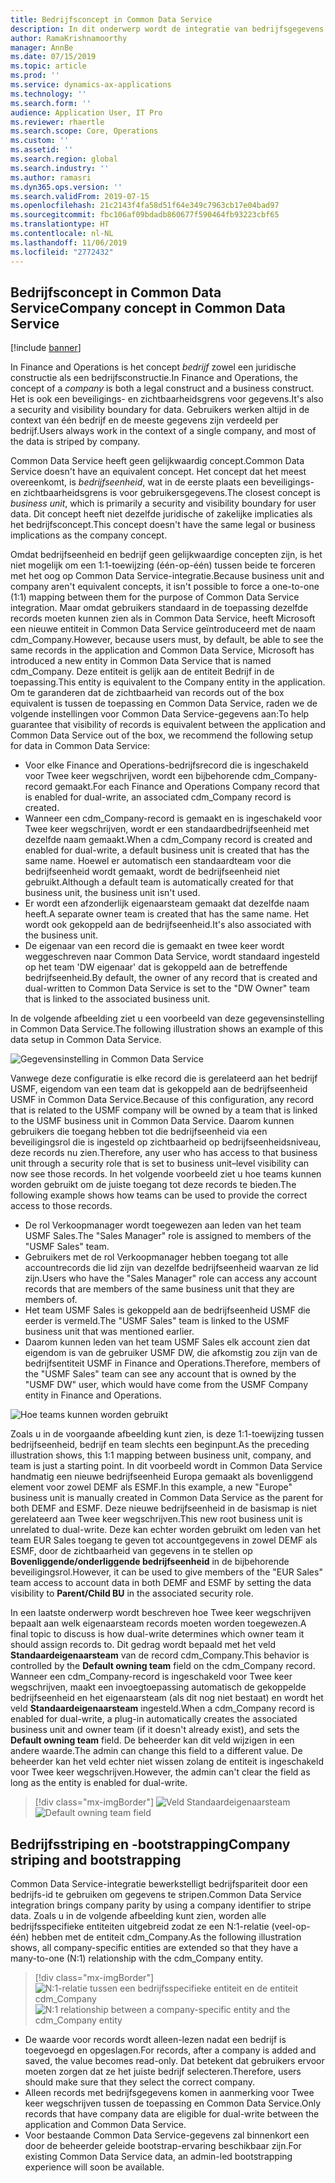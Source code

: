 ```yaml
---
title: Bedrijfsconcept in Common Data Service
description: In dit onderwerp wordt de integratie van bedrijfsgegevens tussen Finance and Operations en Common Data Service beschreven.
author: RamaKrishnamoorthy
manager: AnnBe
ms.date: 07/15/2019
ms.topic: article
ms.prod: ''
ms.service: dynamics-ax-applications
ms.technology: ''
ms.search.form: ''
audience: Application User, IT Pro
ms.reviewer: rhaertle
ms.search.scope: Core, Operations
ms.custom: ''
ms.assetid: ''
ms.search.region: global
ms.search.industry: ''
ms.author: ramasri
ms.dyn365.ops.version: ''
ms.search.validFrom: 2019-07-15
ms.openlocfilehash: 21c2143f4fa58d51f64e349c7963cb17e04bad97
ms.sourcegitcommit: fbc106af09bdadb860677f590464fb93223cbf65
ms.translationtype: HT
ms.contentlocale: nl-NL
ms.lasthandoff: 11/06/2019
ms.locfileid: "2772432"
---
```

## <a name="company-concept-in-common-data-service"></a><span data-ttu-id="c21d8-103">Bedrijfsconcept in Common Data Service</span><span class="sxs-lookup"><span data-stu-id="c21d8-103">Company concept in Common Data Service</span></span>

[!include [banner](../includes/banner.md)]

<span data-ttu-id="c21d8-104">In Finance and Operations is het concept *bedrijf* zowel een juridische constructie als een bedrijfsconstructie.</span><span class="sxs-lookup"><span data-stu-id="c21d8-104">In Finance and Operations, the concept of a *company* is both a legal construct and a business construct.</span></span> <span data-ttu-id="c21d8-105">Het is ook een beveiligings- en zichtbaarheidsgrens voor gegevens.</span><span class="sxs-lookup"><span data-stu-id="c21d8-105">It's also a security and visibility boundary for data.</span></span> <span data-ttu-id="c21d8-106">Gebruikers werken altijd in de context van één bedrijf en de meeste gegevens zijn verdeeld per bedrijf.</span><span class="sxs-lookup"><span data-stu-id="c21d8-106">Users always work in the context of a single company, and most of the data is striped by company.</span></span>

<span data-ttu-id="c21d8-107">Common Data Service heeft geen gelijkwaardig concept.</span><span class="sxs-lookup"><span data-stu-id="c21d8-107">Common Data Service doesn't have an equivalent concept.</span></span> <span data-ttu-id="c21d8-108">Het concept dat het meest overeenkomt, is *bedrijfseenheid*, wat in de eerste plaats een beveiligings- en zichtbaarheidsgrens is voor gebruikersgegevens.</span><span class="sxs-lookup"><span data-stu-id="c21d8-108">The closest concept is *business unit*, which is primarily a security and visibility boundary for user data.</span></span> <span data-ttu-id="c21d8-109">Dit concept heeft niet dezelfde juridische of zakelijke implicaties als het bedrijfsconcept.</span><span class="sxs-lookup"><span data-stu-id="c21d8-109">This concept doesn't have the same legal or business implications as the company concept.</span></span>

<span data-ttu-id="c21d8-110">Omdat bedrijfseenheid en bedrijf geen gelijkwaardige concepten zijn, is het niet mogelijk om een 1:1-toewijzing (één-op-één) tussen beide te forceren met het oog op Common Data Service-integratie.</span><span class="sxs-lookup"><span data-stu-id="c21d8-110">Because business unit and company aren't equivalent concepts, it isn't possible to force a one-to-one (1:1) mapping between them for the purpose of Common Data Service integration.</span></span> <span data-ttu-id="c21d8-111">Maar omdat gebruikers standaard in de toepassing dezelfde records moeten kunnen zien als in Common Data Service, heeft Microsoft een nieuwe entiteit in Common Data Service geïntroduceerd met de naam cdm\_Company.</span><span class="sxs-lookup"><span data-stu-id="c21d8-111">However, because users must, by default, be able to see the same records in the application and Common Data Service, Microsoft has introduced a new entity in Common Data Service that is named cdm\_Company.</span></span> <span data-ttu-id="c21d8-112">Deze entiteit is gelijk aan de entiteit Bedrijf in de toepassing.</span><span class="sxs-lookup"><span data-stu-id="c21d8-112">This entity is equivalent to the Company entity in the application.</span></span> <span data-ttu-id="c21d8-113">Om te garanderen dat de zichtbaarheid van records out of the box equivalent is tussen de toepassing en Common Data Service, raden we de volgende instellingen voor Common Data Service-gegevens aan:</span><span class="sxs-lookup"><span data-stu-id="c21d8-113">To help guarantee that visibility of records is equivalent between the application and Common Data Service out of the box, we recommend the following setup for data in Common Data Service:</span></span>

+ <span data-ttu-id="c21d8-114">Voor elke Finance and Operations-bedrijfsrecord die is ingeschakeld voor Twee keer wegschrijven, wordt een bijbehorende cdm\_Company-record gemaakt.</span><span class="sxs-lookup"><span data-stu-id="c21d8-114">For each Finance and Operations Company record that is enabled for dual-write, an associated cdm\_Company record is created.</span></span>
+ <span data-ttu-id="c21d8-115">Wanneer een cdm\_Company-record is gemaakt en is ingeschakeld voor Twee keer wegschrijven, wordt er een standaardbedrijfseenheid met dezelfde naam gemaakt.</span><span class="sxs-lookup"><span data-stu-id="c21d8-115">When a cdm\_Company record is created and enabled for dual-write, a default business unit is created that has the same name.</span></span> <span data-ttu-id="c21d8-116">Hoewel er automatisch een standaardteam voor die bedrijfseenheid wordt gemaakt, wordt de bedrijfseenheid niet gebruikt.</span><span class="sxs-lookup"><span data-stu-id="c21d8-116">Although a default team is automatically created for that business unit, the business unit isn't used.</span></span>
+ <span data-ttu-id="c21d8-117">Er wordt een afzonderlijk eigenaarsteam gemaakt dat dezelfde naam heeft.</span><span class="sxs-lookup"><span data-stu-id="c21d8-117">A separate owner team is created that has the same name.</span></span> <span data-ttu-id="c21d8-118">Het wordt ook gekoppeld aan de bedrijfseenheid.</span><span class="sxs-lookup"><span data-stu-id="c21d8-118">It's also associated with the business unit.</span></span>
+ <span data-ttu-id="c21d8-119">De eigenaar van een record die is gemaakt en twee keer wordt weggeschreven naar Common Data Service, wordt standaard ingesteld op het team 'DW eigenaar' dat is gekoppeld aan de betreffende bedrijfseenheid.</span><span class="sxs-lookup"><span data-stu-id="c21d8-119">By default, the owner of any record that is created and dual-written to Common Data Service is set to the "DW Owner" team that is linked to the associated business unit.</span></span>

<span data-ttu-id="c21d8-120">In de volgende afbeelding ziet u een voorbeeld van deze gegevensinstelling in Common Data Service.</span><span class="sxs-lookup"><span data-stu-id="c21d8-120">The following illustration shows an example of this data setup in Common Data Service.</span></span>

![Gegevensinstelling in Common Data Service](media/dual-write-company-1.png)

<span data-ttu-id="c21d8-122">Vanwege deze configuratie is elke record die is gerelateerd aan het bedrijf USMF, eigendom van een team dat is gekoppeld aan de bedrijfseenheid USMF in Common Data Service.</span><span class="sxs-lookup"><span data-stu-id="c21d8-122">Because of this configuration, any record that is related to the USMF company will be owned by a team that is linked to the USMF business unit in Common Data Service.</span></span> <span data-ttu-id="c21d8-123">Daarom kunnen gebruikers die toegang hebben tot die bedrijfseenheid via een beveiligingsrol die is ingesteld op zichtbaarheid op bedrijfseenheidsniveau, deze records nu zien.</span><span class="sxs-lookup"><span data-stu-id="c21d8-123">Therefore, any user who has access to that business unit through a security role that is set to business unit–level visibility can now see those records.</span></span> <span data-ttu-id="c21d8-124">In het volgende voorbeeld ziet u hoe teams kunnen worden gebruikt om de juiste toegang tot deze records te bieden.</span><span class="sxs-lookup"><span data-stu-id="c21d8-124">The following example shows how teams can be used to provide the correct access to those records.</span></span>

+ <span data-ttu-id="c21d8-125">De rol Verkoopmanager wordt toegewezen aan leden van het team USMF Sales.</span><span class="sxs-lookup"><span data-stu-id="c21d8-125">The "Sales Manager" role is assigned to members of the "USMF Sales" team.</span></span>
+ <span data-ttu-id="c21d8-126">Gebruikers met de rol Verkoopmanager hebben toegang tot alle accountrecords die lid zijn van dezelfde bedrijfseenheid waarvan ze lid zijn.</span><span class="sxs-lookup"><span data-stu-id="c21d8-126">Users who have the "Sales Manager" role can access any account records that are members of the same business unit that they are members of.</span></span>
+ <span data-ttu-id="c21d8-127">Het team USMF Sales is gekoppeld aan de bedrijfseenheid USMF die eerder is vermeld.</span><span class="sxs-lookup"><span data-stu-id="c21d8-127">The "USMF Sales" team is linked to the USMF business unit that was mentioned earlier.</span></span>
+ <span data-ttu-id="c21d8-128">Daarom kunnen leden van het team USMF Sales elk account zien dat eigendom is van de gebruiker USMF DW, die afkomstig zou zijn van de bedrijfsentiteit USMF in Finance and Operations.</span><span class="sxs-lookup"><span data-stu-id="c21d8-128">Therefore, members of the "USMF Sales" team can see any account that is owned by the "USMF DW" user, which would have come from the USMF Company entity in Finance and Operations.</span></span>

![Hoe teams kunnen worden gebruikt](media/dual-write-company-2.png)

<span data-ttu-id="c21d8-130">Zoals u in de voorgaande afbeelding kunt zien, is deze 1:1-toewijzing tussen bedrijfseenheid, bedrijf en team slechts een beginpunt.</span><span class="sxs-lookup"><span data-stu-id="c21d8-130">As the preceding illustration shows, this 1:1 mapping between business unit, company, and team is just a starting point.</span></span> <span data-ttu-id="c21d8-131">In dit voorbeeld wordt in Common Data Service handmatig een nieuwe bedrijfseenheid Europa gemaakt als bovenliggend element voor zowel DEMF als ESMF.</span><span class="sxs-lookup"><span data-stu-id="c21d8-131">In this example, a new "Europe" business unit is manually created in Common Data Service as the parent for both DEMF and ESMF.</span></span> <span data-ttu-id="c21d8-132">Deze nieuwe bedrijfseenheid in de basismap is niet gerelateerd aan Twee keer wegschrijven.</span><span class="sxs-lookup"><span data-stu-id="c21d8-132">This new root business unit is unrelated to dual-write.</span></span> <span data-ttu-id="c21d8-133">Deze kan echter worden gebruikt om leden van het team EUR Sales toegang te geven tot accountgegevens in zowel DEMF als ESMF, door de zichtbaarheid van gegevens in te stellen op **Bovenliggende/onderliggende bedrijfseenheid** in de bijbehorende beveiligingsrol.</span><span class="sxs-lookup"><span data-stu-id="c21d8-133">However, it can be used to give members of the "EUR Sales" team access to account data in both DEMF and ESMF by setting the data visibility to **Parent/Child BU** in the associated security role.</span></span>

<span data-ttu-id="c21d8-134">In een laatste onderwerp wordt beschreven hoe Twee keer wegschrijven bepaalt aan welk eigenaarsteam records moeten worden toegewezen.</span><span class="sxs-lookup"><span data-stu-id="c21d8-134">A final topic to discuss is how dual-write determines which owner team it should assign records to.</span></span> <span data-ttu-id="c21d8-135">Dit gedrag wordt bepaald met het veld **Standaardeigenaarsteam** van de record cdm\_Company.</span><span class="sxs-lookup"><span data-stu-id="c21d8-135">This behavior is controlled by the **Default owning team** field on the cdm\_Company record.</span></span> <span data-ttu-id="c21d8-136">Wanneer een cdm\_Company-record is ingeschakeld voor Twee keer wegschrijven, maakt een invoegtoepassing automatisch de gekoppelde bedrijfseenheid en het eigenaarsteam (als dit nog niet bestaat) en wordt het veld **Standaardeigenaarsteam** ingesteld.</span><span class="sxs-lookup"><span data-stu-id="c21d8-136">When a cdm\_Company record is enabled for dual-write, a plug-in automatically creates the associated business unit and owner team (if it doesn't already exist), and sets the **Default owning team** field.</span></span> <span data-ttu-id="c21d8-137">De beheerder kan dit veld wijzigen in een andere waarde.</span><span class="sxs-lookup"><span data-stu-id="c21d8-137">The admin can change this field to a different value.</span></span> <span data-ttu-id="c21d8-138">De beheerder kan het veld echter niet wissen zolang de entiteit is ingeschakeld voor Twee keer wegschrijven.</span><span class="sxs-lookup"><span data-stu-id="c21d8-138">However, the admin can't clear the field as long as the entity is enabled for dual-write.</span></span>

> [!div class="mx-imgBorder"]
<span data-ttu-id="c21d8-139">![Veld Standaardeigenaarsteam](media/dual-write-default-owning-team.jpg)</span><span class="sxs-lookup"><span data-stu-id="c21d8-139">![Default owning team field](media/dual-write-default-owning-team.jpg)</span></span>

## <a name="company-striping-and-bootstrapping"></a><span data-ttu-id="c21d8-140">Bedrijfsstriping en -bootstrapping</span><span class="sxs-lookup"><span data-stu-id="c21d8-140">Company striping and bootstrapping</span></span>

<span data-ttu-id="c21d8-141">Common Data Service-integratie bewerkstelligt bedrijfspariteit door een bedrijfs-id te gebruiken om gegevens te stripen.</span><span class="sxs-lookup"><span data-stu-id="c21d8-141">Common Data Service integration brings company parity by using a company identifier to stripe data.</span></span> <span data-ttu-id="c21d8-142">Zoals u in de volgende afbeelding kunt zien, worden alle bedrijfsspecifieke entiteiten uitgebreid zodat ze een N:1-relatie (veel-op-één) hebben met de entiteit cdm\_Company.</span><span class="sxs-lookup"><span data-stu-id="c21d8-142">As the following illustration shows, all company-specific entities are extended so that they have a many-to-one (N:1) relationship with the cdm\_Company entity.</span></span>

> [!div class="mx-imgBorder"]
<span data-ttu-id="c21d8-143">![N:1-relatie tussen een bedrijfsspecifieke entiteit en de entiteit cdm_Company](media/dual-write-bootstrapping.png)</span><span class="sxs-lookup"><span data-stu-id="c21d8-143">![N:1 relationship between a company-specific entity and the cdm_Company entity](media/dual-write-bootstrapping.png)</span></span>

+ <span data-ttu-id="c21d8-144">De waarde voor records wordt alleen-lezen nadat een bedrijf is toegevoegd en opgeslagen.</span><span class="sxs-lookup"><span data-stu-id="c21d8-144">For records, after a company is added and saved, the value becomes read-only.</span></span> <span data-ttu-id="c21d8-145">Dat betekent dat gebruikers ervoor moeten zorgen dat ze het juiste bedrijf selecteren.</span><span class="sxs-lookup"><span data-stu-id="c21d8-145">Therefore, users should make sure that they select the correct company.</span></span>
+ <span data-ttu-id="c21d8-146">Alleen records met bedrijfsgegevens komen in aanmerking voor Twee keer wegschrijven tussen de toepassing en Common Data Service.</span><span class="sxs-lookup"><span data-stu-id="c21d8-146">Only records that have company data are eligible for dual-write between the application and Common Data Service.</span></span>
+ <span data-ttu-id="c21d8-147">Voor bestaande Common Data Service-gegevens zal binnenkort een door de beheerder geleide bootstrap-ervaring beschikbaar zijn.</span><span class="sxs-lookup"><span data-stu-id="c21d8-147">For existing Common Data Service data, an admin-led bootstrapping experience will soon be available.</span></span>
